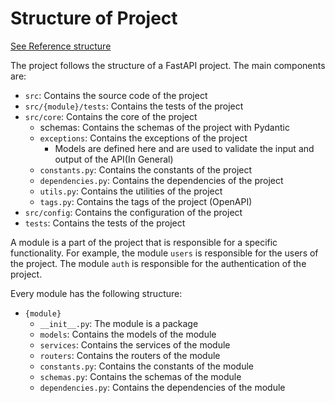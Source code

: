 # Structure of Project

[See Reference structure](https://github.com/zhanymkanov/fastapi-best-practices)

The project follows the structure of a FastAPI project. The main components are:
- `src`: Contains the source code of the project
- `src/{module}/tests`: Contains the tests of the project
- `src/core`: Contains the core of the project
    - schemas: Contains the schemas of the project with Pydantic
    - `exceptions`: Contains the exceptions of the project
        - Models are defined here and are used to validate the input and output of the API(In General)
    - `constants.py`: Contains the constants of the project
    - `dependencies.py`: Contains the dependencies of the project
    - `utils.py`: Contains the utilities of the project
    - `tags.py`: Contains the tags of the project (OpenAPI)
- `src/config`: Contains the configuration of the project
- `tests`: Contains the tests of the project

A module is a part of the project that is responsible for a specific functionality. For example, the module `users` is
responsible for the users of the project. The module `auth` is responsible for the authentication of the project.


Every module has the following structure:
- `{module}`
    - `__init__.py`: The module is a package
    - `models`: Contains the models of the module
    - `services`: Contains the services of the module
    - `routers`: Contains the routers of the module
    - `constants.py`: Contains the constants of the module
    - `schemas.py`: Contains the schemas of the module
    - `dependencies.py`: Contains the dependencies of the module
